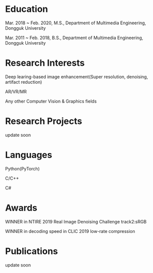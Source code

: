 # Education
Mar. 2018 ~ Feb. 2020, M.S., Department of Multimedia Engineering, Dongguk University

Mar. 2011 ~ Feb. 2018, B.S., Department of Multimedia Engineering, Dongguk University

# Research Interests

Deep learing-based image enhancement(Super resolution, denoising, artifact reduction)

AR/VR/MR

Any other Computer Vision & Graphics fields

# Research Projects

update soon

# Languages

Python(PyTorch)

C/C++

C#

# Awards

WINNER in NTIRE 2019 Real Image Denoising Challenge track2:sRGB

WINNER in decoding speed in CLIC 2019 low-rate compression

# Publications

update soon

